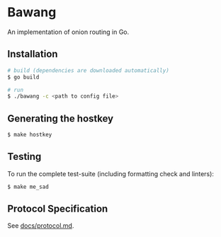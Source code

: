 # Bawang

An implementation of onion routing in Go.

## Installation

```sh
# build (dependencies are downloaded automatically)
$ go build

# run
$ ./bawang -c <path to config file>
```

## Generating the hostkey

```sh
$ make hostkey
```

## Testing

To run the complete test-suite (including formatting check and linters):

```sh
$ make me_sad
```

## Protocol Specification

See [docs/protocol.md](./docs/protocol.md).
